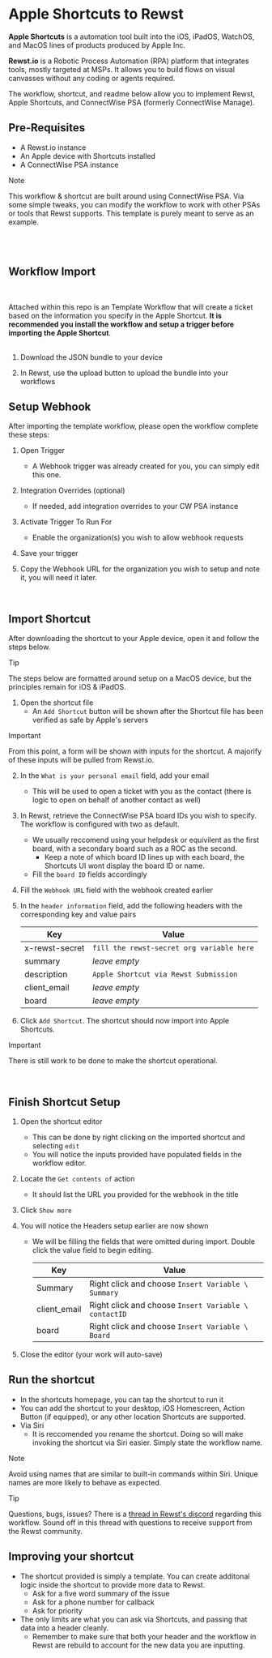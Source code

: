 # Apple Shortcuts to Rewst

**Apple Shortcuts** is a automation tool built into the iOS, iPadOS, WatchOS, and MacOS lines of products produced by Apple Inc. 

**Rewst.io** is a Robotic Process Automation (RPA) platform that integrates tools, mostly targeted at MSPs. It allows you to build flows on visual canvasses without any coding or agents required.


The workflow, shortcut, and readme below allow you to implement Rewst, Apple Shortcuts, and ConnectWise PSA (formerly ConnectWise Manage). 

## Pre-Requisites

* A Rewst.io instance
* An Apple device with Shortcuts installed
* A ConnectWise PSA instance


> [!NOTE]  
> This workflow & shortcut are built around using ConnectWise PSA. Via some simple tweaks, you can modify the workflow to work with other PSAs or tools that Rewst supports. This template is purely meant to serve as an example.


<br>
<br>

## Workflow Import
<br>

Attached within this repo is an Template Workflow that will create a ticket based on the information you specify in the Apple Shortcut. **It is recommended you install the workflow and setup a trigger before importing the Apple Shortcut**. 
<br>
<br>

1. Download the JSON bundle to your device

2. In Rewst, use the upload button to upload the bundle into your workflows
   

## Setup Webhook

After importing the template workflow, please open the workflow complete these steps:

1. Open Trigger
   * A Webhook trigger was already created for you, you can simply edit this one.

2. Integration Overrides (optional)
   * If needed, add integration overrides to your CW PSA instance

3. Activate Trigger To Run For
   * Enable the organization(s) you wish to allow webhook requests

4. Save your trigger

5. Copy the Webhook URL for the organization you wish to setup and note it, you will need it later.

<br>

## Import Shortcut

After downloading the shortcut to your Apple device, open it and follow the steps below.

> [!TIP] 
> The steps below are formatted around setup on a MacOS device, but the principles remain for iOS & iPadOS. 

1. Open the shortcut file
   * An ```Add Shortcut``` button will be shown after the Shortcut file has been verified as safe by Apple's servers

> [!IMPORTANT]  
> From this point, a form will be shown with inputs for the shortcut. A majorify of these inputs will be pulled from Rewst.io. 

2. In the ```What is your personal email``` field, add your email
   * This will be used to open a ticket with you as the contact (there is logic to open on behalf of another contact as well)

3. In Rewst, retrieve the ConnectWise PSA board IDs you wish to specify. The workflow is configured with two as default.
   * We usually reccomend using your helpdesk or equivilent as the first board, with a secondary board such as a ROC as the second.
      * Keep a note of which board ID lines up with each board, the Shortcuts UI wont display the board ID or name.
    * Fill the ```board ID``` fields accordingly

4. Fill the ```Webhook URL``` field with the webhook created earlier

5. In the ```header information``` field, add the following headers with the corresponding key and value pairs

    | Key  | Value |
    | ------------- | ------------- |
    | x-rewst-secret  | ```fill the rewst-secret org variable here``` |
    | summary  | *leave empty* |
    | description  | ```Apple Shortcut via Rewst Submission```|
    | client_email  | *leave empty* |
    | board  | *leave empty* |

6. Click ```Add Shortcut```. The shortcut should now import into Apple Shortcuts. 

> [!IMPORTANT]  
> There is still work to be done to make the shortcut operational.
<br>

## Finish Shortcut Setup

1. Open the shortcut editor
   * This can be done by right clicking on the imported shortcut and selecting ```edit```
   * You will notice the inputs provided have populated fields in the workflow editor.

2. Locate the ```Get contents of``` action
   * It should list the URL you provided for the webhook in the title

3. Click ```Show more```

4. You will notice the Headers setup earlier are now shown
    * We will be filling the fields that were omitted during import. Double click the value field to begin editing.

        | Key  | Value |
        | ------------- | ------------- |
        | Summary  | Right click and choose ```Insert Variable \ Summary``` |
        | client_email  | Right click and choose ```Insert Variable \ contactID``` |
        | board  | Right click and choose ```Insert Variable \ Board``` |

6. Close the editor (your work will auto-save)


## Run the shortcut

* In the shortcuts homepage, you can tap the shortcut to run it
* You can add the shortcut to your desktop, iOS Homescreen, Action Button (if equipped), or any other location Shortcuts are supported.
* Via Siri
    * It is reccomended you rename the shortcut. Doing so will make invoking the shortcut via Siri easier. Simply state the workflow name.
> [!NOTE]  
> Avoid using names that are similar to built-in commands within Siri. Unique names are more likely to behave as expected.

> [!TIP] 
> Questions, bugs, issues? There is a [thread in Rewst's discord](https://discord.com/channels/936789089703845988/1228435591549685862) regarding this workflow. Sound off in this thread with questions to receive support from the Rewst community. 

## Improving your shortcut

* The shortcut provided is simply a template. You can create additonal logic inside the shortcut to provide more data to Rewst.
    * Ask for a five word summary of the issue
    * Ask for a phone number for callback
    * Ask for priority
* The only limits are what you can ask via Shortcuts, and passing that data into a header cleanly.
   * Remember to make sure that both your header and the workflow in Rewst are rebuild to account for the new data you are inputting.
